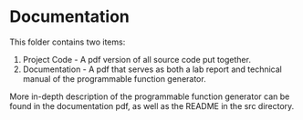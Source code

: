 # Documentation 



This folder contains two items:

1) Project Code - A pdf version of all source code put together.
2) Documentation - A pdf that serves as both a lab report and technical manual of the programmable function generator.


More in-depth description of the programmable function generator can be found in the documentation pdf, as well as the README in the src directory.
